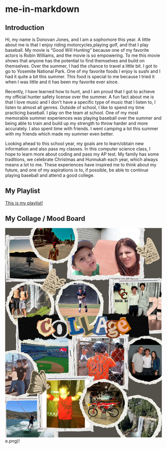 # me-in-markdown

## Introduction 

Hi, my name is Donovan Jones, and I am a sophomore this year. A little about me is that I enjoy riding motorcycles,playing golf, and that I play baseball. My movie is “Good Will Hunting” because one of my favorite actors is Robin Williams, and the movie is so empowering. To me this movie shows that anyone has the potential to find themselves and build on themselves. Over the summer, I had the chance to travel a little bit. I got to go to Yosemite National Park. One of my favorite foods I enjoy is sushi and I had it quite a bit this summer. This food is special to me because I tried it when I was little and it has been my favorite ever since.

Recently, I have learned how to hunt, and I am proud that I got to achieve my official hunter safety license over the summer. A fun fact about me is that I love music and I don't have a specific type of music that I listen to, I listen to almost all genres. Outside of school, I like to spend my time practicing baseball. I play on the team at school. One of my most memorable summer experiences was playing baseball over the summer and being able to train and build up my strength to throw harder and more accurately. I also spent time with friends. I went camping a lot this summer with my friends which made my summer even better.

Looking ahead to this school year, my goals are to learn/obtain new information and also pass my classes. In this computer science class, I hope to learn more about coding and pass my AP test. My family has some traditions, we celebrate Christmas and Hunnukah each year, which always means a lot to me. These experiences have inspired me to think about my future, and one of my aspirations is to, if possible, be able to continue playing baseball and attend a good college.


## My Playlist 
 [This is my playlist!](https://open.spotify.com/playlist/1iphYNf9hnLD9PI57hFInQ?si=cKemJcK-Q0aV1CiHcqvgoA&pi=YHyt6NT9S5GyK)

## My Collage / Mood Board

![my collage](<Untitled design-1.jpg>)e.png)!